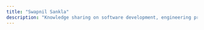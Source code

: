 ```yaml
---
title: "Swapnil Sankla"
description: "Knowledge sharing on software development, engineering practices and programming languages."
---
```


